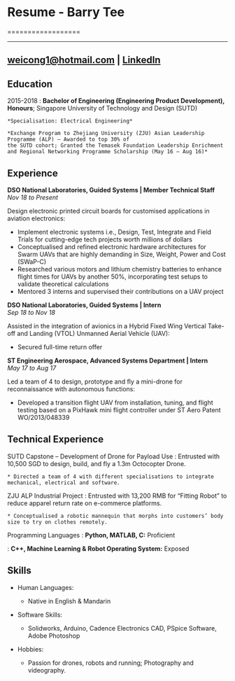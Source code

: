 # Resume - Barry Tee
==================

-----------------------------------------------
weicong1@hotmail.com | [LinkedIn](https://www.linkedin.com/in/barryt6/)
-----------------------------------------------

Education
---------

2015-2018
:   **Bachelor of Engineering (Engineering Product Development), Honours**; Singapore University of Technology and Design (SUTD)

    *Specialisation: Electrical Engineering*

    *Exchange Program to Zhejiang University (ZJU) Asian Leadership Programme (ALP) – Awarded to top 30% of
    the SUTD cohort; Granted the Temasek Foundation Leadership Enrichment and Regional Networking Programme Scholarship (May 16 – Aug 16)*

Experience
----------

**DSO National Laboratories, Guided Systems | Member Technical Staff**  
_Nov 18 to Present_

Design electronic printed circuit boards for customised applications in aviation electronics:

* Implement electronic systems i.e., Design, Test, Integrate and Field Trials for cutting-edge tech projects worth millions of dollars
* Conceptualised and refined electronic hardware architectures for Swarm UAVs that are highly demanding in Size, Weight, Power and Cost (SWaP-C)
* Researched various motors and lithium chemistry batteries to enhance flight times for UAVs by another 50%, incorporating test setups to validate theoretical calculations
* Mentored 3 interns and supervised their contributions on a UAV project

**DSO National Laboratories, Guided Systems | Intern**  
_Sep 18 to Nov 18_

Assisted in the integration of avionics in a Hybrid Fixed Wing Vertical Take-off and Landing (VTOL) Unmanned Aerial Vehicle (UAV):

* Secured full-time return offer

**ST Engineering Aerospace, Advanced Systems Department | Intern**  
_May 17 to Aug 17_

Led a team of 4 to design, prototype and fly a mini-drone for reconnaissance with autonomous functions:

* Developed a transition flight UAV from installation, tuning, and flight testing based on a PixHawk mini flight controller under ST Aero Patent WO/2013/048339

Technical Experience
--------------------

SUTD Capstone – Development of Drone for Payload Use
:   Entrusted with 10,500 SGD to design, build, and fly a 1.3m Octocopter Drone.

    * Directed a team of 4 with different specialisations to integrate mechanical, electrical and software.

ZJU ALP Industrial Project
:   Entrusted with 13,200 RMB for “Fitting Robot” to reduce apparel return rate on e-commerce platforms.

    * Conceptualised a robotic mannequin that morphs into customers’ body size to try on clothes remotely.

Programming Languages
:   **Python, MATLAB, C:** Proficient

:   **C++, Machine Learning & Robot Operating System:** Exposed

Skills
----------------------------------------

* Human Languages:

    * Native in English & Mandarin

* Software Skills:

    * Solidworks, Arduino, Cadence Electronics CAD, PSpice Software, Adobe Photoshop

* Hobbies:

    * Passion for drones, robots and running; Photography and videography.
